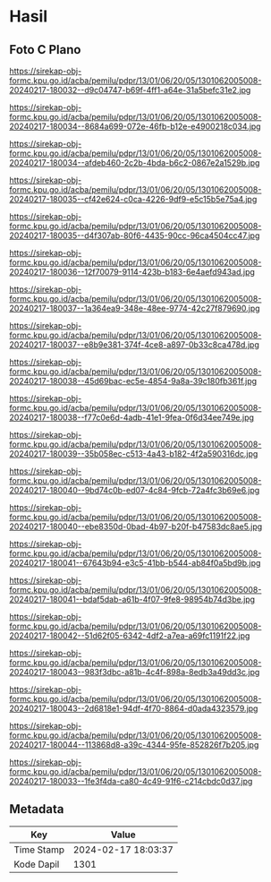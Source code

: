 # Hasil

## Foto C Plano

https://sirekap-obj-formc.kpu.go.id/acba/pemilu/pdpr/13/01/06/20/05/1301062005008-20240217-180032--d9c04747-b69f-4ff1-a64e-31a5befc31e2.jpg

https://sirekap-obj-formc.kpu.go.id/acba/pemilu/pdpr/13/01/06/20/05/1301062005008-20240217-180034--8684a699-072e-46fb-b12e-e4900218c034.jpg

https://sirekap-obj-formc.kpu.go.id/acba/pemilu/pdpr/13/01/06/20/05/1301062005008-20240217-180034--afdeb460-2c2b-4bda-b6c2-0867e2a1529b.jpg

https://sirekap-obj-formc.kpu.go.id/acba/pemilu/pdpr/13/01/06/20/05/1301062005008-20240217-180035--cf42e624-c0ca-4226-9df9-e5c15b5e75a4.jpg

https://sirekap-obj-formc.kpu.go.id/acba/pemilu/pdpr/13/01/06/20/05/1301062005008-20240217-180035--d4f307ab-80f6-4435-90cc-96ca4504cc47.jpg

https://sirekap-obj-formc.kpu.go.id/acba/pemilu/pdpr/13/01/06/20/05/1301062005008-20240217-180036--12f70079-9114-423b-b183-6e4aefd943ad.jpg

https://sirekap-obj-formc.kpu.go.id/acba/pemilu/pdpr/13/01/06/20/05/1301062005008-20240217-180037--1a364ea9-348e-48ee-9774-42c27f879690.jpg

https://sirekap-obj-formc.kpu.go.id/acba/pemilu/pdpr/13/01/06/20/05/1301062005008-20240217-180037--e8b9e381-374f-4ce8-a897-0b33c8ca478d.jpg

https://sirekap-obj-formc.kpu.go.id/acba/pemilu/pdpr/13/01/06/20/05/1301062005008-20240217-180038--45d69bac-ec5e-4854-9a8a-39c180fb361f.jpg

https://sirekap-obj-formc.kpu.go.id/acba/pemilu/pdpr/13/01/06/20/05/1301062005008-20240217-180038--f77c0e6d-4adb-41e1-9fea-0f6d34ee749e.jpg

https://sirekap-obj-formc.kpu.go.id/acba/pemilu/pdpr/13/01/06/20/05/1301062005008-20240217-180039--35b058ec-c513-4a43-b182-4f2a590316dc.jpg

https://sirekap-obj-formc.kpu.go.id/acba/pemilu/pdpr/13/01/06/20/05/1301062005008-20240217-180040--9bd74c0b-ed07-4c84-9fcb-72a4fc3b69e6.jpg

https://sirekap-obj-formc.kpu.go.id/acba/pemilu/pdpr/13/01/06/20/05/1301062005008-20240217-180040--ebe8350d-0bad-4b97-b20f-b47583dc8ae5.jpg

https://sirekap-obj-formc.kpu.go.id/acba/pemilu/pdpr/13/01/06/20/05/1301062005008-20240217-180041--67643b94-e3c5-41bb-b544-ab84f0a5bd9b.jpg

https://sirekap-obj-formc.kpu.go.id/acba/pemilu/pdpr/13/01/06/20/05/1301062005008-20240217-180041--bdaf5dab-a61b-4f07-9fe8-98954b74d3be.jpg

https://sirekap-obj-formc.kpu.go.id/acba/pemilu/pdpr/13/01/06/20/05/1301062005008-20240217-180042--51d62f05-6342-4df2-a7ea-a69fc1191f22.jpg

https://sirekap-obj-formc.kpu.go.id/acba/pemilu/pdpr/13/01/06/20/05/1301062005008-20240217-180043--983f3dbc-a81b-4c4f-898a-8edb3a49dd3c.jpg

https://sirekap-obj-formc.kpu.go.id/acba/pemilu/pdpr/13/01/06/20/05/1301062005008-20240217-180043--2d6818e1-94df-4f70-8864-d0ada4323579.jpg

https://sirekap-obj-formc.kpu.go.id/acba/pemilu/pdpr/13/01/06/20/05/1301062005008-20240217-180044--113868d8-a39c-4344-95fe-852826f7b205.jpg

https://sirekap-obj-formc.kpu.go.id/acba/pemilu/pdpr/13/01/06/20/05/1301062005008-20240217-180033--1fe3f4da-ca80-4c49-91f6-c214cbdc0d37.jpg


## Metadata

| Key        | Value               |
| ---------- | ------------------- |
| Time Stamp | 2024-02-17 18:03:37 |
| Kode Dapil | 1301                |



